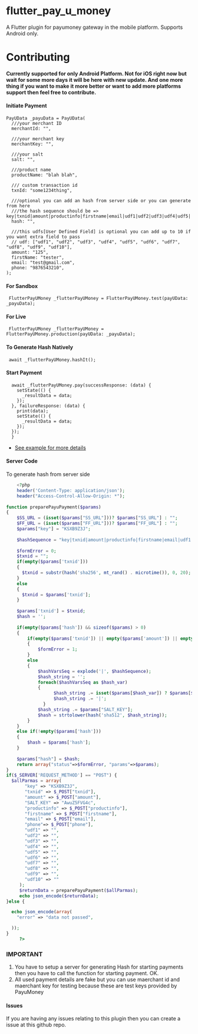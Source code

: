 # flutter_pay_u_money

A Flutter plugin for payumoney gateway in the mobile platform. Supports Android only.

# Contributing
**Currently supported for only Android Platform. Not for iOS right now but wait for some more days it will be here with new update.
And one more thing if you want to make it more better or want to add more platforms support then feel free to contribute.**


#### Initiate Payment

```    
PayUData _payuData = PayUData(
  ///your merchant ID
  merchantId: "",

  ///your merchant key
  merchantKey: "",

  ///your salt
  salt: "",

  ///product name
  productName: "blah blah",

  /// custom transaction id
  txnId: "some1234thing",

  ///optional you can add an hash from server side or you can generate from here
  ///the hash sequence should be => key|txnid|amount|productinfo|firstname|email|udf1|udf2|udf3|udf4|udf5||||||salt;
  hash: "",

  ///this udfs[User Defined Field] is optional you can add up to 10 if you want extra field to pass
  // udf: ["udf1", "udf2", "udf3", "udf4", "udf5", "udf6", "udf7", "udf8", "udf9", "udf10"],
  amount: "125",
  firstName: "tester",
  email: "test@gmail.com",
  phone: "9876543210",
);
```
#### For Sandbox
    
```
 FlutterPayUMoney _flutterPayUMoney = FlutterPayUMoney.test(payUData: _payuData);
```

#### For Live
   
```
 FlutterPayUMoney _flutterPayUMoney = FlutterPayUMoney.production(payUData: _payuData);
```
   
#### To Generate Hash Natively

```
 await _flutterPayUMoney.hashIt();
```
#### Start Payment

```
  await _flutterPayUMoney.pay(successResponse: (data) {
    setState(() {
      _resultData = data;
    });
  }, failureResponse: (data) {
    print(data);
    setState(() {
      _resultData = data;
    });
  });
  }
```

- [See example for more details](https://pub.dev/packages/flutter_pay_u_money/example)


#### Server Code
To generate hash from server side

```php
    <?php 
    header('Content-Type: application/json');
    header("Access-Control-Allow-Origin: *");
    
function preparePayuPayment($params)
{        
    $SS_URL = (isset($params["SS_URL"]))? $params["SS_URL"] : "";
    $FF_URL = (isset($params["FF_URL"]))? $params["FF_URL"] : "";
    $params["key"] = "KSXB9Z3J";    
    
    $hashSequence = "key|txnid|amount|productinfo|firstname|email|udf1|udf2|udf3|udf4|udf5|udf6|udf7|udf8|udf9|udf10";
    
    $formError = 0;
    $txnid = "";
    if(empty($params['txnid']))
    {
      $txnid = substr(hash('sha256', mt_rand() . microtime()), 0, 20);
    }
    else
    {
      $txnid = $params['txnid'];
    }    
    
    $params['txnid'] = $txnid;
    $hash = '';
    
    if(empty($params['hash']) && sizeof($params) > 0)
    {
        if(empty($params['txnid']) || empty($params['amount']) || empty($params['firstname']) || empty($params['email']) || empty($params['phone']) || empty($params['productinfo']))
        {
            $formError = 1;
        }
        else
        {
            $hashVarsSeq = explode('|', $hashSequence);
            $hash_string = '';    
            foreach($hashVarsSeq as $hash_var)
            {
                  $hash_string .= isset($params[$hash_var]) ? $params[$hash_var] : '';
                  $hash_string .= '|';
              }
            $hash_string .= $params["SALT_KEY"];
            $hash = strtolower(hash('sha512', $hash_string));
        }
    }
    else if(!empty($params['hash']))
    {
        $hash = $params['hash'];
    }
    
    $params["hash"] = $hash;
    return array("status"=>$formError, "params"=>$params);
}
if($_SERVER['REQUEST_METHOD'] == "POST") {
  $allParmas = array(
       "key" => "KSXB9Z3J",
       "txnid" => $_POST["txnid"],
       "amount" => $_POST["amount"],
       "SALT_KEY" => "AwuZ5FVG4c",
       "productinfo" => $_POST["productinfo"],
       "firstname" => $_POST["firstname"],
       "email" => $_POST["email"],
       "phone"=> $_POST["phone"],
       "udf1" => "",
       "udf2" => "",
       "udf3" => "",
       "udf4" => "",
       "udf5" => "",
       "udf6" => "",
       "udf7" => "",
       "udf8" => "",
       "udf9" => "",
       "udf10" => ""
     );
     $returnData = preparePayuPayment($allParmas);
     echo json_encode($returnData);
}else {

  echo json_encode(array(
    "error" => "data not passed",

  ));
}
     ?> 
```

### IMPORTANT
1. You have to setup a server for generating Hash for starting payments then you have to call the function for starting payment. OK.
2. All used payment details are fake but you can use maerchant id and maerchant key for testing because these are test keys provided by PayuMoney

#### Issues
If you are having any issues relating to this plugin then you can create a issue at this github repo.

